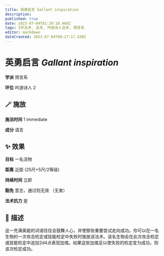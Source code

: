 ```yaml
---
title: 英勇启言 Gallant inspiration
description: 
published: true
date: 2023-07-04T01:29:18.460Z
tags: 2环法术, 法术, 吟游诗人法术, 预言系
editor: markdown
dateCreated: 2023-07-04T00:27:17.430Z
---
```


# **英勇启言** *Gallant inspiration*

**学派** 预言系 

**环位** 吟游诗人 2

## 🪄 施放

**施法时间** 1 immediate

**成分** 语言

## ✨ 效果 

**目标** 一名活物 

**距离** 近距 (25尺+5尺/2等级)  

**持续时间** 立即 

**豁免** 意志，通过则无效 （无害）

**法术抗力** 是

## 📖 描述

这一充满奥能的词语往往会鼓舞人心，并使那些重要尝试走向成功。你可以在一名生物的一次攻击检定或技能检定中失败时施放该法术。该名生物会在此次攻击检定或技能检定中追加2d4点表现加值。如果这些加值足以使失败的检定变为成功，则该次检定成功。
    